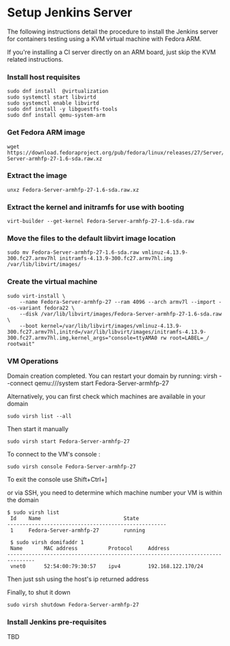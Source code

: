 # Setup Jenkins Server


The following instructions detail the procedure to install the Jenkins server for containers testing using a KVM virtual machine with Fedora ARM.

If you're installing a CI server directly on an ARM board, just skip the KVM related instructions.


### Install host requisites

```
sudo dnf install  @virtualization
sudo systemctl start libvirtd
sudo systemctl enable libvirtd
sudo dnf install -y libguestfs-tools
sudo dnf install qemu-system-arm
```

### Get Fedora ARM image

```
wget https://download.fedoraproject.org/pub/fedora/linux/releases/27/Server/armhfp/images/Fedora-Server-armhfp-27-1.6-sda.raw.xz
```


### Extract the image

```
unxz Fedora-Server-armhfp-27-1.6-sda.raw.xz
```

### Extract the kernel and initramfs for use with booting

```
virt-builder --get-kernel Fedora-Server-armhfp-27-1.6-sda.raw
```

### Move the files to the default libvirt image location

```
sudo mv Fedora-Server-armhfp-27-1.6-sda.raw vmlinuz-4.13.9-300.fc27.armv7hl initramfs-4.13.9-300.fc27.armv7hl.img /var/lib/libvirt/images/
```


### Create the virtual machine

```
sudo virt-install \
    --name Fedora-Server-armhfp-27 --ram 4096 --arch armv7l --import --os-variant fedora22 \
    --disk /var/lib/libvirt/images/Fedora-Server-armhfp-27-1.6-sda.raw \
    --boot kernel=/var/lib/libvirt/images/vmlinuz-4.13.9-300.fc27.armv7hl,initrd=/var/lib/libvirt/images/initramfs-4.13.9-300.fc27.armv7hl.img,kernel_args="console=ttyAMA0 rw root=LABEL=_/ rootwait"
```


### VM Operations

Domain creation completed.
You can restart your domain by running:
  virsh --connect qemu:///system start Fedora-Server-armhfp-27


Alternatively, you can first check which machines are available in your domain

```
sudo virsh list --all
```
Then start it manually
 
```
sudo virsh start Fedora-Server-armhfp-27
```

To connect to the VM's console :

```
sudo virsh console Fedora-Server-armhfp-27
```
To exit the console use Shift+Ctrl+]


or via SSH, you need to determine which machine number your VM is within the domain

```
$ sudo virsh list
 Id    Name                           State
----------------------------------------------------
 1     Fedora-Server-armhfp-27        running

 $ sudo virsh domifaddr 1
 Name       MAC address          Protocol     Address
-------------------------------------------------------------------------------
 vnet0      52:54:00:79:30:57    ipv4         192.168.122.170/24
```


 Then just ssh using the host's ip returned address 




Finally, to shut it down

```
sudo virsh shutdown Fedora-Server-armhfp-27
```




### Install Jenkins pre-requisites

TBD

